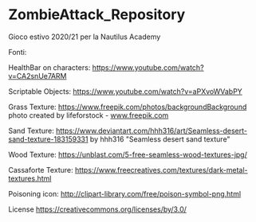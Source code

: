 # ZombieAttack_Repository
Gioco estivo 2020/21 per la Nautilus Academy

Fonti:

HealthBar on characters: https://www.youtube.com/watch?v=CA2snUe7ARM

Scriptable Objects: https://www.youtube.com/watch?v=aPXvoWVabPY

Grass Texture: https://www.freepik.com/photos/backgroundBackground photo created by lifeforstock - www.freepik.com

Sand Texture: https://www.deviantart.com/hhh316/art/Seamless-desert-sand-texture-183159331 by hhh316 "Seamless desert sand texture"

Wood Texture: https://unblast.com/5-free-seamless-wood-textures-jpg/

Cassaforte Texture: https://www.freecreatives.com/textures/dark-metal-textures.html

Poisoning icon: http://clipart-library.com/free/poison-symbol-png.html

License https://creativecommons.org/licenses/by/3.0/
